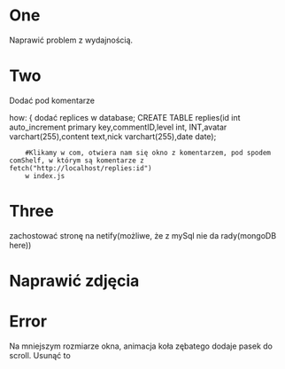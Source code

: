 # One

Naprawić problem z wydajnością.

# Two

Dodać pod komentarze

how: {
dodać replices w database;
CREATE TABLE replies(id int auto_increment primary key,commentID,level int, INT,avatar varchart(255),content text,nick varchart(255),date date);

        #Klikamy w com, otwiera nam się okno z komentarzem, pod spodem comShelf, w którym są komentarze z fetch("http://localhost/replies:id")
        w index.js

# Three

zachostować stronę na netify(możliwe, że z mySql nie da rady(mongoDB here))

# Naprawić zdjęcia

# Error

Na mniejszym rozmiarze okna, animacja koła zębatego dodaje pasek do scroll. Usunąć to
